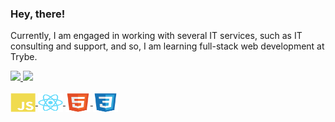 ### Hey, there!

Currently, I am engaged in working with several IT services, such as IT consulting and support, and so, I am learning full-stack web development at Trybe.

<div>
  <a href='https://github.com/felpssdev'>
  <img height='200em' src='https://github-readme-stats.vercel.app/api?username=felpssdev&show_icons=true&theme=transparent&count_private=true'>
  <img height='200em' src='https://github-readme-stats.vercel.app/api/top-langs/?username=felpssdev&layout=compact&theme=transparent'>
</div>
  
<div style="display: inline_block"><br>
  <img align="center" alt="Rafa-Js" height="30" width="40" src="https://raw.githubusercontent.com/devicons/devicon/master/icons/javascript/javascript-plain.svg">
  <img align="center" alt="React" height="30" width="40" src="https://raw.githubusercontent.com/devicons/devicon/master/icons/react/react-original.svg">
  <img align="center" alt="HTML" height="30" width="40" src="https://raw.githubusercontent.com/devicons/devicon/master/icons/html5/html5-original.svg">
  <img align="center" alt="CSS" height="30" width="40" src="https://raw.githubusercontent.com/devicons/devicon/master/icons/css3/css3-original.svg">
</div>
